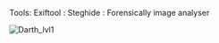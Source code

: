 
Tools: Exiftool 
     : Steghide 
     : Forensically image analyser


![Darth_lvl1](https://github.com/Akshika-Munshi/Recruit23-27/assets/116476084/70d7fe52-2969-4b68-a358-b6fea1cec60b)
